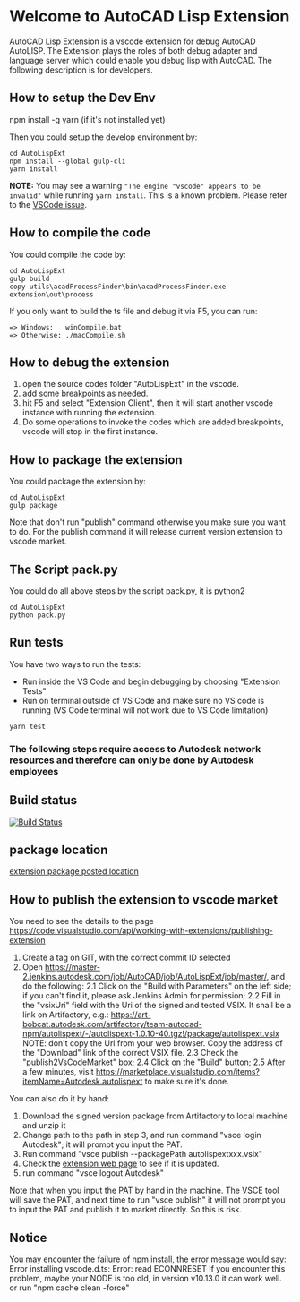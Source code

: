 # Welcome to AutoCAD Lisp Extension

AutoCAD Lisp Extension is a vscode extension for debug AutoCAD AutoLISP. The Extension plays the roles of both debug adapter and language server which could enable you debug lisp with AutoCAD. The following description is for developers.

## How to setup the Dev Env
npm install -g yarn (if it's not installed yet)

Then you could setup the develop environment by:
```
cd AutoLispExt
npm install --global gulp-cli
yarn install 
```
__NOTE:__ You may see a warning `"The engine "vscode" appears to be invalid"` while running `yarn install`. This is a known problem. Please refer to the [VSCode issue](https://github.com/microsoft/vscode/issues/91009).
## How to compile the code
You could compile the code by:
```
cd AutoLispExt
gulp build
copy utils\acadProcessFinder\bin\acadProcessFinder.exe extension\out\process
```
If you only want to build the ts file and debug it via F5, you can run:
```
=> Windows:   winCompile.bat
=> Otherwise: ./macCompile.sh
```

## How to debug the extension

1. open the source codes folder "AutoLispExt" in the vscode.
2. add some breakpoints as needed.
3. hit F5 and select "Extension Client", then it will start another vscode instance with running the extension. 
4. Do some operations to invoke the codes which are added breakpoints, vscode will stop in the first instance.


## How to package the extension

You could package the extension by:
```
cd AutoLispExt
gulp package
```
Note that don't run "publish" command otherwise you make sure you want to do.
For the publish command it will release current version extension to vscode market. 

## The Script pack.py

You could do all above steps  by the script pack.py, it is python2
```
cd AutoLispExt
python pack.py
```

## Run tests

You have two ways to run the tests:
  - Run inside the VS Code and begin debugging by choosing "Extension Tests"
  - Run on terminal outside of VS Code and make sure no VS code is running (VS Code terminal will not work due to VS Code limitation) 
```
yarn test
```

### The following steps require access to Autodesk network resources and therefore can only be done by Autodesk employees

## Build status

[![Build Status](https://master-2.jenkins.autodesk.com/buildStatus/icon?=job/AutoCAD/job/AutoLispExt/master)](https://master-2.jenkins.autodesk.com/buildStatus/icon?=job/AutoCAD/job/AutoLispExt/master/)

## package location

[extension package posted location](https://art-bobcat.autodesk.com/artifactory/webapp/#/artifacts/browse/tree/General/team-autocad-npm/autolispext/-)

## How to publish the extension to vscode market

You need to see the details to the page <https://code.visualstudio.com/api/working-with-extensions/publishing-extension>

1. Create a tag on GIT, with the correct commit ID selected
2. Open https://master-2.jenkins.autodesk.com/job/AutoCAD/job/AutoLispExt/job/master/, and do the following:
2.1 Click on the "Build with Parameters" on the left side; if you can't find it, please ask Jenkins Admin for permission;
2.2 Fill in the "vsixUri" field with the Uri of the signed and tested VSIX. It shall be a link on Artifactory, e.g.:
    https://art-bobcat.autodesk.com/artifactory/team-autocad-npm/autolispext/-/autolispext-1.0.10-40.tgz!/package/autolispext.vsix
    NOTE: don't copy the Url from your web browser. Copy the address of the "Download" link of the correct VSIX file.
2.3 Check the "publish2VsCodeMarket" box;
2.4 Click on the "Build" button;
2.5 After a few minutes, visit https://marketplace.visualstudio.com/items?itemName=Autodesk.autolispext to make sure it's done.

You can also do it by hand:
1. Download the signed version package from Artifactory to local machine and unzip it
2. Change path to the path in step 3, and run command "vsce login Autodesk"; it will prompt you input the PAT.
3. Run command "vsce publish --packagePath autolispextxxx.vsix"
4. Check the [extension web page](https://marketplace.visualstudio.com/items?itemName=Autodesk.autolispext) to see if it is updated.
5. run command "vsce logout Autodesk"

Note that when you input the PAT by hand in the machine. The VSCE tool will save the PAT, and next time to run "vsce publish" it will not prompt you to input the PAT and publish it to market directly. So this is risk.

## Notice

You may encounter the failure of npm install, the error message would say:
Error installing vscode.d.ts: Error: read ECONNRESET
If you encounter this problem, maybe your NODE is too old, in version v10.13.0 it 
can work well.
or run "npm cache clean -force"

